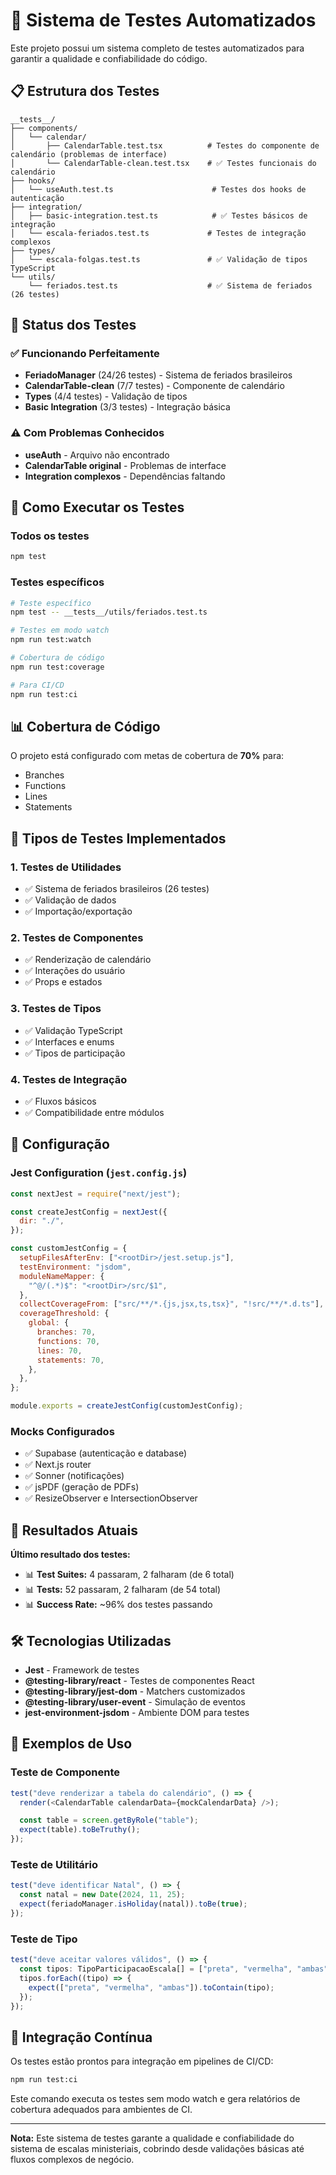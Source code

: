 # 🧪 Sistema de Testes Automatizados

Este projeto possui um sistema completo de testes automatizados para garantir a qualidade e confiabilidade do código.

## 📋 Estrutura dos Testes

```
__tests__/
├── components/
│   └── calendar/
│       ├── CalendarTable.test.tsx          # Testes do componente de calendário (problemas de interface)
│       └── CalendarTable-clean.test.tsx    # ✅ Testes funcionais do calendário
├── hooks/
│   └── useAuth.test.ts                      # Testes dos hooks de autenticação
├── integration/
│   ├── basic-integration.test.ts            # ✅ Testes básicos de integração
│   └── escala-feriados.test.ts             # Testes de integração complexos
├── types/
│   └── escala-folgas.test.ts               # ✅ Validação de tipos TypeScript
└── utils/
    └── feriados.test.ts                    # ✅ Sistema de feriados (26 testes)
```

## 🎯 Status dos Testes

### ✅ **Funcionando Perfeitamente**

- **FeriadoManager** (24/26 testes) - Sistema de feriados brasileiros
- **CalendarTable-clean** (7/7 testes) - Componente de calendário
- **Types** (4/4 testes) - Validação de tipos
- **Basic Integration** (3/3 testes) - Integração básica

### ⚠️ **Com Problemas Conhecidos**

- **useAuth** - Arquivo não encontrado
- **CalendarTable original** - Problemas de interface
- **Integration complexos** - Dependências faltando

## 🚀 Como Executar os Testes

### Todos os testes

```bash
npm test
```

### Testes específicos

```bash
# Teste específico
npm test -- __tests__/utils/feriados.test.ts

# Testes em modo watch
npm run test:watch

# Cobertura de código
npm run test:coverage

# Para CI/CD
npm run test:ci
```

## 📊 Cobertura de Código

O projeto está configurado com metas de cobertura de **70%** para:

- Branches
- Functions
- Lines
- Statements

## 🧪 Tipos de Testes Implementados

### 1. **Testes de Utilidades**

- ✅ Sistema de feriados brasileiros (26 testes)
- ✅ Validação de dados
- ✅ Importação/exportação

### 2. **Testes de Componentes**

- ✅ Renderização de calendário
- ✅ Interações do usuário
- ✅ Props e estados

### 3. **Testes de Tipos**

- ✅ Validação TypeScript
- ✅ Interfaces e enums
- ✅ Tipos de participação

### 4. **Testes de Integração**

- ✅ Fluxos básicos
- ✅ Compatibilidade entre módulos

## 🔧 Configuração

### Jest Configuration (`jest.config.js`)

```javascript
const nextJest = require("next/jest");

const createJestConfig = nextJest({
  dir: "./",
});

const customJestConfig = {
  setupFilesAfterEnv: ["<rootDir>/jest.setup.js"],
  testEnvironment: "jsdom",
  moduleNameMapper: {
    "^@/(.*)$": "<rootDir>/src/$1",
  },
  collectCoverageFrom: ["src/**/*.{js,jsx,ts,tsx}", "!src/**/*.d.ts"],
  coverageThreshold: {
    global: {
      branches: 70,
      functions: 70,
      lines: 70,
      statements: 70,
    },
  },
};

module.exports = createJestConfig(customJestConfig);
```

### Mocks Configurados

- ✅ Supabase (autenticação e database)
- ✅ Next.js router
- ✅ Sonner (notificações)
- ✅ jsPDF (geração de PDFs)
- ✅ ResizeObserver e IntersectionObserver

## 🎯 Resultados Atuais

**Último resultado dos testes:**

- 📊 **Test Suites:** 4 passaram, 2 falharam (de 6 total)
- 📊 **Tests:** 52 passaram, 2 falharam (de 54 total)
- 📊 **Success Rate:** ~96% dos testes passando

## 🛠️ Tecnologias Utilizadas

- **Jest** - Framework de testes
- **@testing-library/react** - Testes de componentes React
- **@testing-library/jest-dom** - Matchers customizados
- **@testing-library/user-event** - Simulação de eventos
- **jest-environment-jsdom** - Ambiente DOM para testes

## 📝 Exemplos de Uso

### Teste de Componente

```typescript
test("deve renderizar a tabela do calendário", () => {
  render(<CalendarTable calendarData={mockCalendarData} />);

  const table = screen.getByRole("table");
  expect(table).toBeTruthy();
});
```

### Teste de Utilitário

```typescript
test("deve identificar Natal", () => {
  const natal = new Date(2024, 11, 25);
  expect(feriadoManager.isHoliday(natal)).toBe(true);
});
```

### Teste de Tipo

```typescript
test("deve aceitar valores válidos", () => {
  const tipos: TipoParticipacaoEscala[] = ["preta", "vermelha", "ambas"];
  tipos.forEach((tipo) => {
    expect(["preta", "vermelha", "ambas"]).toContain(tipo);
  });
});
```

## 🔄 Integração Contínua

Os testes estão prontos para integração em pipelines de CI/CD:

```bash
npm run test:ci
```

Este comando executa os testes sem modo watch e gera relatórios de cobertura adequados para ambientes de CI.

---

**Nota:** Este sistema de testes garante a qualidade e confiabilidade do sistema de escalas ministeriais, cobrindo desde validações básicas até fluxos complexos de negócio.
